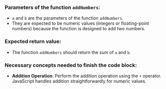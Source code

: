 ### Parameters of the function `addNumbers`:

- `a` and `b` are the parameters of the function `addNumbers`.
- They are expected to be numeric values (integers or floating-point numbers) because the function is designed to add two numbers.

### Expected return value:

- The function `addNumbers` should return the sum of `a` and `b`.

### Necessary concepts needed to finish the code block:

- **Addition Operation**: Perform the addition operation using the `+` operator. JavaScript handles addition straightforwardly for numeric values.
